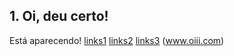 ## 1. Oi, deu certo!

Está aparecendo!
[links1](https:www.teste1.com.br)
[links2](https:www.teste2.com)
[links3](https:www.teste3.com)
(www.oiii.com)
